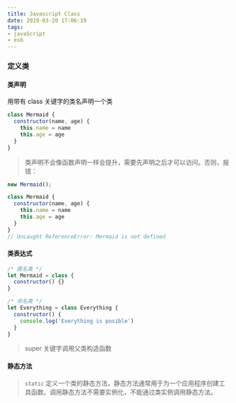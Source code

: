 ```yaml
---
title: Javascript Class
date: 2019-03-20 17:06:19
tags:
- javaScript
- es6
---
```

### 定义类
#### 类声明
用带有 class 关键字的类名声明一个类
```javaScript
class Mermaid {
  constructor(name, age) {
    this.name = name
    this.age = age
  }
}
```
> 类声明不会像函数声明一样会提升，需要先声明之后才可以访问。否则，报错：

```javaScript
new Mermaid();

class Mermaid {
  constructor(name, age) {
    this.name = name
    this.age = age
  }
}
// Uncaught ReferenceError: Mermaid is not defined
```
#### 类表达式
```javaScript
/* 匿名类 */
let Mermaid = class {
  constructor() {}
}

/* 命名类 */
let Everything = class Everything {
  constructor() {
    console.log('Everything is posible')
  }
}
```
> super 关键字调用父类构造函数
#### 静态方法
> `static` 定义一个类的静态方法，静态方法通常用于为一个应用程序创建工具函数。调用静态方法不需要实例化，不能通过类实例调用静态方法。
